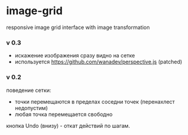 # image-grid
responsive image grid interface with image transformation

### v 0.3
- искажение изображения сразу видно на сетке
- используется https://github.com/wanadev/perspective.js (patched)

### v 0.2
поведение сетки: 
- точки перемещаются в пределах соседни точек (перенахлест недопустим)
- любая точка перемещается свободно

кнопка Undo (внизу) - откат действий по шагам. 





